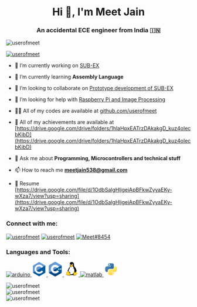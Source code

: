 <h1 align="center">Hi 👋, I'm Meet Jain</h1>
<h3 align="center">An accidental ECE engineer from India 🇮🇳</h3>

<p align="left"> <img src="https://komarev.com/ghpvc/?username=userofmeet&label=Profile%20views&color=010b13&style=flat" alt="userofmeet" /> </p>

<p align="left"> <a href="https://github.com/ryo-ma/github-profile-trophy"><img src="https://github-profile-trophy.vercel.app/?username=userofmeet" alt="userofmeet" /></a> </p>

- 🔭 I’m currently working on [SUB-EX](https://github.com/userofmeet/SUB-EX)

- 🌱 I’m currently learning **Assembly Language**

- 👯 I’m looking to collaborate on [Prototype development of SUB-EX](https://github.com/userofmeet/SUB-EX)

- 🤝 I’m looking for help with [Raspberry Pi and Image Processing](https://github.com/userofmeet/SUB-EX)

- 👨‍💻 All of my codes are available at [github.com/userofmeet](github.com/userofmeet)

- 📝 All of my achievements are available at [https://drive.google.com/drive/folders/1hlaHpxEATrzDAkakgD_kuz4olecbKibD](https://drive.google.com/drive/folders/1hlaHpxEATrzDAkakgD_kuz4olecbKibD)

- 💬 Ask me about **Programming, Microcontrollers and technical stuff**

- 📫 How to reach me **meetjain538@gmail.com**

- 📄 Resume [https://drive.google.com/file/d/1OdbSalgHljgeiApBFkwZyyaEKy-wXza7/view?usp=sharing](https://drive.google.com/file/d/1OdbSalgHljgeiApBFkwZyyaEKy-wXza7/view?usp=sharing)

<h3 align="left">Connect with me:</h3>
<p align="left">
<a href="https://linkedin.com/in/userofmeet" target="blank"><img align="center" src="https://raw.githubusercontent.com/rahuldkjain/github-profile-readme-generator/master/src/images/icons/Social/linked-in-alt.svg" alt="userofmeet" height="30" width="40" /></a>
<a href="https://instagram.com/userofmeet" target="blank"><img align="center" src="https://raw.githubusercontent.com/rahuldkjain/github-profile-readme-generator/master/src/images/icons/Social/instagram.svg" alt="userofmeet" height="30" width="40" /></a>
<a href="https://discord.gg/Meet#8454" target="blank"><img align="center" src="https://raw.githubusercontent.com/rahuldkjain/github-profile-readme-generator/master/src/images/icons/Social/discord.svg" alt="Meet#8454" height="30" width="40" /></a>
</p>

<h3 align="left">Languages and Tools:</h3>
<p align="left"> <a href="https://www.arduino.cc/" target="_blank" rel="noreferrer"> <img src="https://cdn.worldvectorlogo.com/logos/arduino-1.svg" alt="arduino" width="40" height="40"/> </a> <a href="https://www.cprogramming.com/" target="_blank" rel="noreferrer"> <img src="https://raw.githubusercontent.com/devicons/devicon/master/icons/c/c-original.svg" alt="c" width="40" height="40"/> </a> <a href="https://www.w3schools.com/cpp/" target="_blank" rel="noreferrer"> <img src="https://raw.githubusercontent.com/devicons/devicon/master/icons/cplusplus/cplusplus-original.svg" alt="cplusplus" width="40" height="40"/> </a> <a href="https://www.linux.org/" target="_blank" rel="noreferrer"> <img src="https://raw.githubusercontent.com/devicons/devicon/master/icons/linux/linux-original.svg" alt="linux" width="40" height="40"/> </a> <a href="https://www.mathworks.com/" target="_blank" rel="noreferrer"> <img src="https://upload.wikimedia.org/wikipedia/commons/2/21/Matlab_Logo.png" alt="matlab" width="40" height="40"/> </a> <a href="https://www.python.org" target="_blank" rel="noreferrer"> <img src="https://raw.githubusercontent.com/devicons/devicon/master/icons/python/python-original.svg" alt="python" width="40" height="40"/> </a> </p>
<div style="text-align: left;">
    <img src="https://github-readme-stats.vercel.app/api/top-langs?username=userofmeet&show_icons=true&theme=dark&locale=en&layout=compact" alt="userofmeet" />
    <br>
    <img src="https://github-readme-stats.vercel.app/api?username=userofmeet&show_icons=true&theme=dark&locale=en" alt="userofmeet" />
    <br>
    <img src="https://github-readme-streak-stats.herokuapp.com/?user=userofmeet&theme=dark" alt="userofmeet" />
</div>
